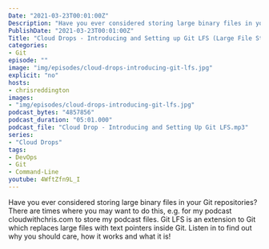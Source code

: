 ```yaml
---
Date: "2021-03-23T00:01:00Z"
Description: "Have you ever considered storing large binary files in your Git repositories?  There are times where you may want to do this, e.g. for my podcast cloudwithchris.com to store my podcast files. Git LFS is an extension to Git which replaces large files with text pointers inside Git. Listen in to find out why you should care, how it works and what it is!"
PublishDate: "2021-03-23T00:01:00Z"
Title: "Cloud Drops - Introducing and Setting up Git LFS (Large File Storage)"
categories:
- Git
episode: ""
image: "img/episodes/cloud-drops-introducing-git-lfs.jpg"
explicit: "no"
hosts:
- chrisreddington
images:
- "img/episodes/cloud-drops-introducing-git-lfs.jpg"
podcast_bytes: "4857856"
podcast_duration: "05:01.000"
podcast_file: "Cloud Drop - Introducing and Setting Up Git LFS.mp3"
series:
- "Cloud Drops"
tags:
- DevOps
- Git
- Command-Line
youtube: 4WftZfn9L_I
---
```

Have you ever considered storing large binary files in your Git repositories?  There are times where you may want to do this, e.g. for my podcast cloudwithchris.com to store my podcast files. Git LFS is an extension to Git which replaces large files with text pointers inside Git. Listen in to find out why you should care, how it works and what it is!